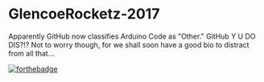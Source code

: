 # GlencoeRocketz-2017 #
Apparently GitHub now classifies Arduino Code as "Other." GitHub Y U DO DIS?!?
Not to worry though, for we shall soon have a good bio to distract from all that...

[![forthebadge](http://forthebadge.com/images/badges/you-didnt-ask-for-this.svg)](http://forthebadge.com)
